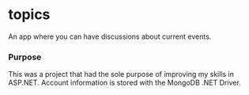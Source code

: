 # topics
An app where you can have discussions about current events.

### Purpose
This was a project that had the sole purpose of improving my skills in ASP.NET. Account information is stored with the MongoDB .NET Driver.
